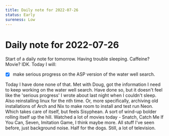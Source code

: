 ```yaml
---
title: Daily note for 2022-07-26
status: Early
sureness: Low
---
```

# Daily note for 2022-07-26
Start of a daily note for tomorrow. Having trouble sleeping. Caffeine? Movie? IDK.
Today I will:
- [x] make serious progress on the ASP version of the water well search.

Today I have done none of that. Met with Doug, got the information I need to keep working on the water well search. Have done so, but it doesn't feel like the 'serious progress' I wrote about last night when I couldn't sleep. Also reinstalling linux for the nth time. Or, more specifically, archiving old installations of Arch and Nix to make room to install and test run Neon. Which takes care of itself, but feels Sisyphean. A sort of wind-up bolder rolling itself up the hill.
Watched a lot of movies today - Snatch, Catch Me If You Can, Seven, Imitation Game, I think maybe more. All stuff I've seen before, just background noise. Half for the dogs. Still, a lot of television.